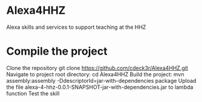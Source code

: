 # Alexa4HHZ
Alexa skills and services to support teaching at the HHZ
# Compile the project
Clone the repository git clone https://github.com/cdeck3r/Alexa4HHZ.git
Navigate to project root directory: cd Alexa4HHZ
Build the project: mvn assembly:assembly -DdescriptorId=jar-with-dependencies package
Upload the file alexa-4-hhz-0.0.1-SNAPSHOT-jar-with-dependencies.jar to lambda function
Test the skill




